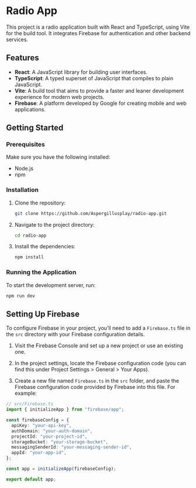 # Radio App

This project is a radio application built with React and TypeScript, using Vite for the build tool. It integrates Firebase for authentication and other backend services.

## Features

- **React**: A JavaScript library for building user interfaces.
- **TypeScript**: A typed superset of JavaScript that compiles to plain JavaScript.
- **Vite**: A build tool that aims to provide a faster and leaner development experience for modern web projects.
- **Firebase**: A platform developed by Google for creating mobile and web applications.

## Getting Started

### Prerequisites

Make sure you have the following installed:

- Node.js
- npm

### Installation

1. Clone the repository:

    ```bash
    git clone https://github.com/Aspergillusplay/radio-app.git
    ```

2. Navigate to the project directory:

    ```bash
    cd radio-app
    ```

3. Install the dependencies:

    ```bash
    npm install
    ```

### Running the Application

To start the development server, run:

```bash
npm run dev
```

## Setting Up Firebase

To configure Firebase in your project, you’ll need to add a `Firebase.ts` file in the `src` directory with your Firebase configuration details.

1. Visit the Firebase Console and set up a new project or use an existing one.

2. In the project settings, locate the Firebase configuration code (you can find this under Project Settings > General > Your Apps).

3. Create a new file named `Firebase.ts` in the `src` folder, and paste the Firebase configuration code provided by Firebase into this file. For example:

```typescript
// src/Firebase.ts
import { initializeApp } from "firebase/app";

const firebaseConfig = {
  apiKey: "your-api-key",
  authDomain: "your-auth-domain",
  projectId: "your-project-id",
  storageBucket: "your-storage-bucket",
  messagingSenderId: "your-messaging-sender-id",
  appId: "your-app-id",
};

const app = initializeApp(firebaseConfig);

export default app;